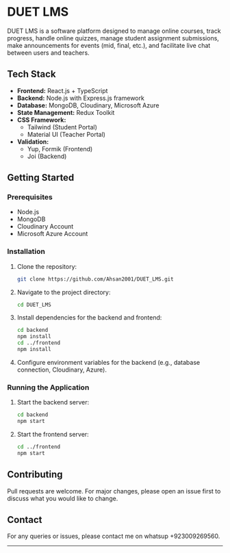 # DUET LMS

DUET LMS is a software platform designed to manage online courses, track progress, handle online quizzes, manage student assignment submissions, make announcements for events (mid, final, etc.), and facilitate live chat between users and teachers.

## Tech Stack
- **Frontend:** React.js + TypeScript
- **Backend:** Node.js with Express.js framework
- **Database:** MongoDB, Cloudinary, Microsoft Azure
- **State Management:** Redux Toolkit
- **CSS Framework:** 
  - Tailwind (Student Portal)
  - Material UI (Teacher Portal)
- **Validation:** 
  - Yup, Formik (Frontend)
  - Joi (Backend)

## Getting Started

### Prerequisites
- Node.js
- MongoDB
- Cloudinary Account
- Microsoft Azure Account

### Installation
1. Clone the repository:
    ```sh
    git clone https://github.com/Ahsan2001/DUET_LMS.git
    ```
2. Navigate to the project directory:
    ```sh
    cd DUET_LMS
    ```
3. Install dependencies for the backend and frontend:
    ```sh
    cd backend
    npm install
    cd ../frontend
    npm install
    ```
4. Configure environment variables for the backend (e.g., database connection, Cloudinary, Azure).

### Running the Application
1. Start the backend server:
    ```sh
    cd backend
    npm start
    ```
2. Start the frontend server:
    ```sh
    cd ../frontend
    npm start
    ```

## Contributing
Pull requests are welcome. For major changes, please open an issue first to discuss what you would like to change.

## Contact
For any queries or issues, please contact me on whatsup +923009269560.

---


